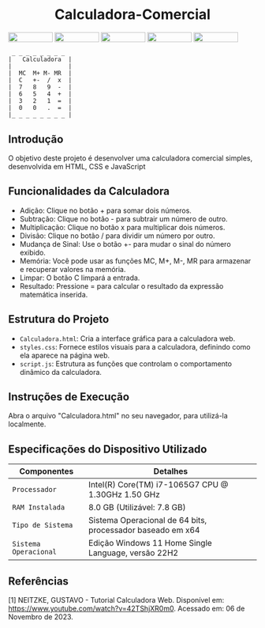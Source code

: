 <h1 align="center">Calculadora-Comercial</h1>
<div style="display: inline-block;">
<img align="center" height="20px" width="90px" src="https://img.shields.io/badge/html5-%23E34F26.svg?style=for-the-badge&logo=html5&logoColor=white"/> 
<img align="center" height="20px" width="90px" src="https://img.shields.io/badge/css3-%231572B6.svg?style=for-the-badge&logo=css3&logoColor=white"/> 
<img align="center" height="20px" width="90px" src="https://img.shields.io/badge/javascript-%23323330.svg?style=for-the-badge&logo=javascript&logoColor=%23F7DF1E"/> 
<img align="center" height="20px" width="90px" src="https://img.shields.io/badge/Made%20for-VSCode-1f425f.svg"/> 
<img align="center" height="20px" width="90px" src="https://img.shields.io/badge/Contributions-welcome-brightgreen.svg?style=flat"/>
</div>
<br>

```
 _ _ _ _ _ _ _ _ 
|   Calculadora  |
|                |
|  MC  M+ M- MR  |
|  C   +-  /  x  |
|  7   8   9  -  |
|  6   5   4  +  |
|  3   2   1  =  |
|  0   0   .  =  |
|_ _ _ _ _ _ _ _ |

```

## Introdução

O objetivo deste projeto é desenvolver uma calculadora comercial simples, desenvolvida em HTML, CSS e JavaScript

## Funcionalidades da Calculadora

- Adição: Clique no botão + para somar dois números.
- Subtração: Clique no botão - para subtrair um número de outro.
- Multiplicação: Clique no botão x para multiplicar dois números.
- Divisão: Clique no botão / para dividir um número por outro.
- Mudança de Sinal: Use o botão +- para mudar o sinal do número exibido.
- Memória: Você pode usar as funções MC, M+, M-, MR para armazenar e recuperar valores na memória.
- Limpar: O botão C limpará a entrada.
- Resultado: Pressione = para calcular o resultado da expressão matemática inserida.

## Estrutura do Projeto

- ```Calculadora.html```:  Cria a interface gráfica para a calculadora web.
- ```styles.css```: Fornece estilos visuais para a calculadora, definindo como ela aparece na página web.
- ```script.js```:  Estrutura as funções que controlam o comportamento dinâmico da calculadora.

## Instruções de Execução

Abra o arquivo "Calculadora.html" no seu navegador, para utilizá-la localmente.

## Especificações do Dispositivo Utilizado

| Componentes            | Detalhes                                                                                         |
| -----------------------| -----------------------------------------------------------------------------------------------  |
|  `Processador`         | Intel(R) Core(TM) i7-1065G7 CPU @ 1.30GHz   1.50 GHz                                             |
|  `RAM Instalada`       | 8.0 GB (Utilizável: 7.8 GB)                                                                      |
|  `Tipo de Sistema`     | Sistema Operacional de 64 bits, processador baseado em x64                                       |
|  `Sistema Operacional` | Edição Windows 11 Home Single Language, versão 22H2                                              |

## Referências

[1] NEITZKE, GUSTAVO - Tutorial Calculadora Web. Disponível em: <https://www.youtube.com/watch?v=42TShjXR0m0>. Acessado em: 06 de Novembro de 2023.
